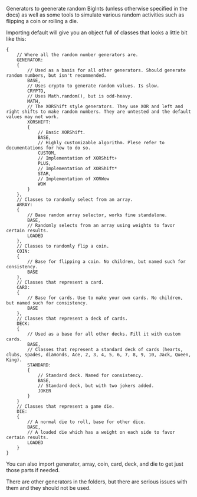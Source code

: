 Generators to geenerate random BigInts (unless otherwise specified in the docs) as well as some tools to simulate various random activities such as flipping a coin or rolling a die.

Importing default will give you an object full of classes that looks a little bit like this:
```
{
	// Where all the random number generators are.
	GENERATOR:
	{
		// Used as a basis for all other generators. Should generate random numbers, but isn't recommended.
		BASE,
		// Uses crypto to generate random values. Is slow.
		CRYPTO,
		// Uses Math.random(), but is odd-heavy.
		MATH,
		// The XORShift style generators. They use XOR and left and right shifts to make random numbers. They are untested and the default values may not work.
		XORSHIFT:
		{
			// Basic XORShift. 
			BASE,
			// Highly customizable algorithm. Plese refer to documentations for how to do so.
			CUSTOM,
			// Implementation of XORShift+
			PLUS,
			// Implementation of XORShift*
			STAR,
			// Implementation of XORWow
			WOW
		}
	},
	// Classes to randomly select from an array.
	ARRAY:
	{
		// Base random array selector, works fine standalone.
		BASE,
		// Randomly selects from an array using weights to favor certain results.
		LOADED
	},
	// Classes to randomly flip a coin.
	COIN:
	{
		// Base for flipping a coin. No children, but named such for consistency.
		BASE
	},
	// Classes that represent a card.
	CARD:
	{
		// Base for cards. Use to make your own cards. No children, but named such for consistency.
		BASE
	},
	// Classes that represent a deck of cards.
	DECK:
	{
		// Used as a base for all other decks. Fill it with custom cards.
		BASE,
		// Classes that represent a standard deck of cards (hearts, clubs, spades, diamonds, Ace, 2, 3, 4, 5, 6, 7, 8, 9, 10, Jack, Queen, King).
		STANDARD:
		{
			// Standard deck. Named for consistency.
			BASE,
			// Standard deck, but with two jokers added.
			JOKER
		}
	}
	// Classes that represent a game die.
	DIE:
	{
		// A normal die to roll, base for other dice.
		BASE,
		// A loaded die which has a weight on each side to favor certain results.
		LOADED
	}
}
```

You can also import generator, array, coin, card, deck, and die to get just those parts if needed.

There are other generators in the folders, but there are serious issues with them and they should not be used.